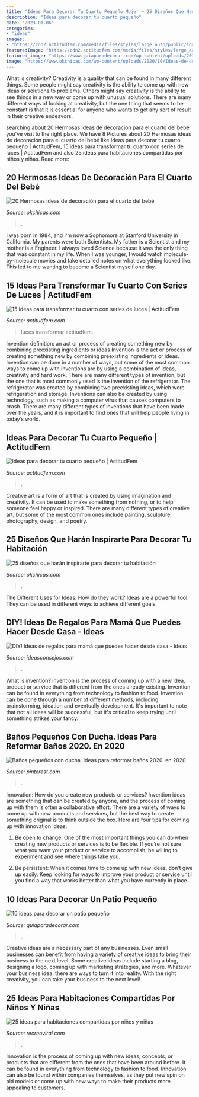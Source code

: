```yaml
---
title: "Ideas Para Decorar Tu Cuarto Pequeño Mujer ~ 25 Diseños Que Harán Inspirarte Para Decorar Tu Habitación"
description: "Ideas para decorar tu cuarto pequeño"
date: "2023-01-06"
categories:
- "ideas"
images:
- "https://cdn2.actitudfem.com/media/files/styles/large_auto/public/ideas-para-decorar-tu-cuarto-pequeno.jpg"
featuredImage: "https://cdn2.actitudfem.com/media/files/styles/large_auto/public/ideas-para-decorar-tu-cuarto-pequeno.jpg"
featured_image: "https://www.guiaparadecorar.com/wp-content/uploads/2016/07/10-ideas-para-decorar-un-patio-pequeno-02.jpg"
image: "https://www.okchicas.com/wp-content/uploads/2020/10/Ideas-de-decoracion-para-el-cuarto-del-bebe-1-700x700.jpeg"
---
```



What is creativity?
Creativity is a quality that can be found in many different things. Some people might say creativity is the ability to come up with new ideas or solutions to problems. Others might say creativity is the ability to see things in a new way or come up with unusual solutions. There are many different ways of looking at creativity, but the one thing that seems to be constant is that it is essential for anyone who wants to get any sort of result in their creative endeavors.

	

		
searching about 20 Hermosas ideas de decoración para el cuarto del bebé you've visit to the right place. We have 8 Pictures about 20 Hermosas ideas de decoración para el cuarto del bebé like Ideas para decorar tu cuarto pequeño | ActitudFem, 15 ideas para transformar tu cuarto con series de luces | ActitudFem and also 25 ideas para habitaciones compartidas por niños y niñas. Read more:
		
    
## 20 Hermosas Ideas De Decoración Para El Cuarto Del Bebé

<img loading=lazy src="https://www.okchicas.com/wp-content/uploads/2020/10/Ideas-de-decoracion-para-el-cuarto-del-bebe-1-700x700.jpeg" onerror="this.onerror=null;this.src='https://tse2.mm.bing.net/th?id=OIP.T6YniN2dBaB3oq2Hx2OCUwHaHa&amp;pid=15.1';" alt="20 Hermosas ideas de decoración para el cuarto del bebé">

_Source: okchicas.com_

>. 

	

I was born in 1984, and I'm now a Sophomore at Stanford University in California. My parents were both Scientists. My father is a Scientist and my mother is a Engineer. I always loved Science because it was the only thing that was constant in my life. When I was younger, I would watch molecule-by-molecule movies and take detailed notes on what everything looked like. This led to me wanting to become a Scientist myself one day.

    
## 15 Ideas Para Transformar Tu Cuarto Con Series De Luces | ActitudFem

<img loading=lazy src="https://cdn2.actitudfem.com/media/files/styles/large_auto/public/images/2019/04/decorar-con-series-de-luces.jpg" onerror="this.onerror=null;this.src='https://tse2.mm.bing.net/th?id=OIP.LyQU579l3LP0sxW6wJwXWAHaFj&amp;pid=15.1';" alt="15 ideas para transformar tu cuarto con series de luces | ActitudFem">

_Source: actitudfem.com_

>luces transformar actitudfem. 

	

Invention definition: an act or process of creating something new by combining preexisting ingredients or ideas
Invention is the act or process of creating something new by combining preexisting ingredients or ideas. Invention can be done in a number of ways, but some of the most common ways to come up with inventions are by using a combination of ideas, creativity and hard work. There are many different types of invention, but the one that is most commonly used is the invention of the refrigerator. The refrigerator was created by combining two preexisting ideas, which were refrigeration and storage. Inventions can also be created by using technology, such as making a computer virus that causes computers to crash. There are many different types of inventions that have been made over the years, and it is important to find ones that will help people living in today’s world.

    
## Ideas Para Decorar Tu Cuarto Pequeño | ActitudFem

<img loading=lazy src="https://cdn2.actitudfem.com/media/files/styles/large_auto/public/ideas-para-decorar-tu-cuarto-pequeno.jpg" onerror="this.onerror=null;this.src='https://tse3.mm.bing.net/th?id=OIP.HdSW-9Omxihj70jU_i147QHaFj&amp;pid=15.1';" alt="Ideas para decorar tu cuarto pequeño | ActitudFem">

_Source: actitudfem.com_

>. 

	

Creative art is a form of art that is created by using imagination and creativity. It can be used to make something from nothing, or to help someone feel happy or inspired. There are many different types of creative art, but some of the most common ones include painting, sculpture, photography, design, and poetry.

    
## 25 Diseños Que Harán Inspirarte Para Decorar Tu Habitación

<img loading=lazy src="http://www.okchicas.com/wp-content/uploads/2015/09/Ideas-decorar-dormitorio-61.jpg" onerror="this.onerror=null;this.src='https://tse2.mm.bing.net/th?id=OIP.nYubd4zJmbKxin-sZm8TowHaEu&amp;pid=15.1';" alt="25 diseños que harán inspirarte para decorar tu habitación">

_Source: okchicas.com_

>. 

	

The Different Uses for Ideas: How do they work?
Ideas are a powerful tool. They can be used in different ways to achieve different goals.

    
## DIY! Ideas De Regalos Para Mamá Que Puedes Hacer Desde Casa - Ideas

<img loading=lazy src="https://ideasconsejos.com/images/2021/01/diy-regalos-mama-15.jpg" onerror="this.onerror=null;this.src='https://tse3.mm.bing.net/th?id=OIP.dpISDcIxzNicYLZWX-GEFgAAAA&amp;pid=15.1';" alt="DIY! Ideas de regalos para mamá que puedes hacer desde casa - Ideas">

_Source: ideasconsejos.com_

>. 

	

What is invention?
invention is the process of coming up with a new idea, product or service that is different from the ones already existing. Invention can be found in everything from technology to fashion to food. 
Invention can be done through a number of different methods, including brainstorming, ideation and eventually development. It's important to note that not all ideas will be successful, but it's critical to keep trying until something strikes your fancy.

    
## Baños Pequeños Con Ducha. Ideas Para Reformar Baños 2020. En 2020

<img loading=lazy src="https://i.pinimg.com/originals/cd/0e/66/cd0e66e6e8dd7333ac564717525886f7.jpg" onerror="this.onerror=null;this.src='https://tse3.mm.bing.net/th?id=OIP.7uwznvcLdXrpGAl_b7ezpQHaLH&amp;pid=15.1';" alt="Baños pequeños con ducha. Ideas para reformar baños 2020. en 2020">

_Source: pinterest.com_

>. 

	

Innovation: How do you create new products or services?
Invention ideas are something that can be created by anyone, and the process of coming up with them is often a collaborative effort. There are a variety of ways to come up with new products and services, but the best way to create something original is to think outside the box. Here are four tips for coming up with innovation ideas:
1. Be open to change: One of the most important things you can do when creating new products or services is to be flexible. If you’re not sure what you want your product or service to accomplish, be willing to experiment and see where things take you.

2. Be persistent: When it comes time to come up with new ideas, don’t give up easily. Keep looking for ways to improve your product or service until you find a way that works better than what you have currently in place.

    
## 10 Ideas Para Decorar Un Patio Pequeño

<img loading=lazy src="https://www.guiaparadecorar.com/wp-content/uploads/2016/07/10-ideas-para-decorar-un-patio-pequeno-02.jpg" onerror="this.onerror=null;this.src='https://tse4.mm.bing.net/th?id=OIP.QptyvaGJ8KJpaI3FQvnycQHaFj&amp;pid=15.1';" alt="10 ideas para decorar un patio pequeño">

_Source: guiaparadecorar.com_

>. 

	

Creative ideas are a necessary part of any businesses. Even small businesses can benefit from having a variety of creative ideas to bring their business to the next level. Some creative ideas include starting a blog, designing a logo, coming up with marketing strategies, and more. Whatever your business idea, there are ways to turn it into reality. With the right creativity, you can take your business to the next level!

    
## 25 Ideas Para Habitaciones Compartidas Por Niños Y Niñas

<img loading=lazy src="https://www.recreoviral.com/wp-content/uploads/2015/10/Creativas-habitaciones-compartidas-por-niños-y-niñas-16.jpg" onerror="this.onerror=null;this.src='https://tse1.mm.bing.net/th?id=OIP.VN3k3Dfa38KuPqCZPOpZsgHaGW&amp;pid=15.1';" alt="25 ideas para habitaciones compartidas por niños y niñas">

_Source: recreoviral.com_

>. 

	

Innovation is the process of coming up with new ideas, concepts, or products that are different from the ones that have been around before. It can be found in everything from technology to fashion to food. Innovation can also be found within companies themselves, as they put new spin on old models or come up with new ways to make their products more appealing to customers.

